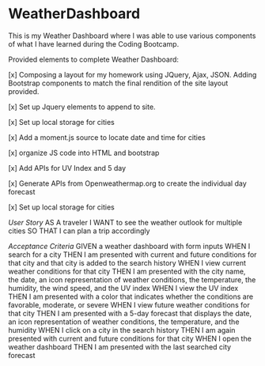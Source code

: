 # WeatherDashboard

This is my Weather Dashboard where I was able to use various components of what I have learned during the Coding Bootcamp.

Provided elements to complete Weather Dashboard:

[x] Composing a layout for my homework using JQuery, Ajax, JSON. Adding Bootstrap components to match the final rendition of the site layout provided.

[x] Set up Jquery elements to append to site.

[x] Set up local storage for cities

[x] Add a moment.js source to locate date and time for cities

[x] organize JS code into HTML and bootstrap

[x] Add APIs for UV Index and 5 day

[x] Generate APIs from Openweathermap.org to create the individual day forecast

[x] Set up local storage for cities



_User Story_
AS A traveler
I WANT to see the weather outlook for multiple cities
SO THAT I can plan a trip accordingly

_Acceptance Criteria_
GIVEN a weather dashboard with form inputs
WHEN I search for a city
THEN I am presented with current and future conditions for that city and that city is added to the search history
WHEN I view current weather conditions for that city
THEN I am presented with the city name, the date, an icon representation of weather conditions, the temperature, the humidity, the wind speed, and the UV index
WHEN I view the UV index
THEN I am presented with a color that indicates whether the conditions are favorable, moderate, or severe
WHEN I view future weather conditions for that city
THEN I am presented with a 5-day forecast that displays the date, an icon representation of weather conditions, the temperature, and the humidity
WHEN I click on a city in the search history
THEN I am again presented with current and future conditions for that city
WHEN I open the weather dashboard
THEN I am presented with the last searched city forecast
